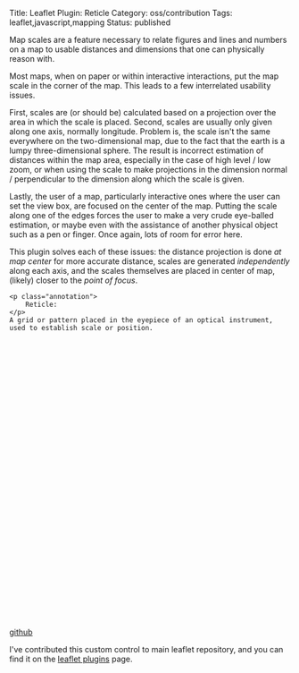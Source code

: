 Title: Leaflet Plugin: Reticle
Category: oss/contribution
Tags: leaflet,javascript,mapping
Status: published

Map scales are a feature necessary to relate figures and lines and numbers on a map to usable distances and dimensions that one can physically reason with. 

Most maps, when on paper or within interactive interactions, put the map scale in the corner of the map. This leads to a few interrelated usability issues.

First, scales are (or should be) calculated based on a projection over the area in which the scale is placed. Second, scales are usually only given along one axis, normally longitude.  Problem is, the scale isn't the same everywhere on the two-dimensional map, due to the fact that the earth is a lumpy three-dimensional sphere. The result is incorrect estimation of distances within the map area, especially in the case of high level / low zoom, or when using the scale to make projections in the dimension normal / perpendicular to the dimension along which the scale is given.

Lastly, the user of a map, particularly interactive ones where the user can set the view box, are focused on the center of the map. Putting the scale along one of the edges forces the user to make a very crude eye-balled estimation, or maybe even with the assistance of another physical object such as a pen or finger. Once again, lots of room for error here. 

This plugin solves each of these issues: the distance projection is done _at map center_ for more accurate distance, scales are generated _independently_ along each axis, and the scales themselves are placed in center of map, (likely) closer to the _point of focus_.

>   
    <p class="annotation">
        Reticle:
    </p>
    A grid or pattern placed in the eyepiece of an optical instrument, used to establish scale or position.

<div style="height: 500px" id="reticle-map"></div>

[github](https://github.com/rwev/leaflet-reticle)

I've contributed this custom control to main leaflet repository, and you can find it on the [leaflet plugins](https://www.leafletjs.com/plugins.html) page.

<script>

async function makeMaps() {

        loadStylesheet("/assets/javascript/dependencies/leaflet.css");
        loadStylesheet("/assets/javascript/dependencies/leaflet-reticle.css");

        await loadScriptPromise("/assets/javascript/dependencies/leaflet.js");
        await loadScriptPromise("/assets/javascript/dependencies/leaflet-reticle.js");

        const VIEW = [43.37, -116.12];
        const ZOOM = 6;

        let reticleMap = L.map("reticle-map").setView(VIEW, ZOOM);
        
        const osmBaseLayerF = () => L.tileLayer("https://tile-{s}.openstreetmap.fr/hot/{z}/{x}/{y}.png", {});

        osmBaseLayerF().addTo(reticleMap);
        
        L.control.reticle({mapId: "reticle-map"}).addTo(reticleMap);
        
}
 makeMaps();


</script>


